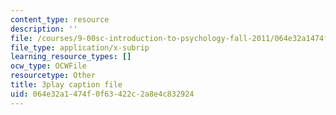 ```yaml
---
content_type: resource
description: ''
file: /courses/9-00sc-introduction-to-psychology-fall-2011/064e32a1474f0f63422c2a8e4c832924_SBrCPDC21f4.srt
file_type: application/x-subrip
learning_resource_types: []
ocw_type: OCWFile
resourcetype: Other
title: 3play caption file
uid: 064e32a1-474f-0f63-422c-2a8e4c832924
---
```

